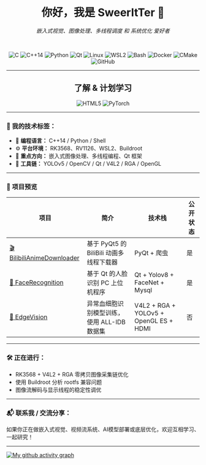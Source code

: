 <div align="center">
  <h1>你好，我是 SweerItTer 👋</h1>
  <p><em>嵌入式视觉、图像处理、多线程调度 和 系统优化 爱好者</em></p>
  <br/>
  
  ![C](https://img.shields.io/badge/C-%2300599C?style=flat-square&logo=c&logoColor=white)
  ![C++14](https://img.shields.io/badge/C%2B%2B14-%2300599C?style=flat-square&logo=c%2B%2B&logoColor=white)
  ![Python](https://img.shields.io/badge/Python-3776AB?style=flat-square&logo=python&logoColor=white)
  ![Qt](https://img.shields.io/badge/Qt-41CD52?style=flat-square&logo=qt&logoColor=white)
  ![Linux](https://img.shields.io/badge/Linux-FCC624?style=flat-square&logo=linux&logoColor=black)
  ![WSL2](https://img.shields.io/badge/WSL2-Ubuntu%2022.04-orange?style=flat-square&logo=ubuntu)
  ![Bash](https://img.shields.io/badge/Bash-%23121011?style=flat-square&logo=gnu-bash&logoColor=white)
  ![Docker](https://img.shields.io/badge/Docker-%230db7ed?style=flat-square&logo=docker&logoColor=white)
  ![CMake](https://img.shields.io/badge/CMake-%23008FBA?style=flat-square&logo=cmake&logoColor=white)
  ![GitHub](https://img.shields.io/badge/GitHub-%23121011?style=flat-square&logo=github&logoColor=white)

---

## 了解 & 计划学习
![HTML5](https://img.shields.io/badge/HTML5-%23E34F26.svg?style=flat&logo=html5&logoColor=white)
![PyTorch](https://img.shields.io/badge/PyTorch-%23EE4C2C.svg?style=flat&logo=pytorch&logoColor=white)

</div>

---

### 🧩 我的技术标签：

- 🎯 **编程语言：** C++14 / Python / Shell
- ⚙️ **平台环境：** RK3568、RV1126、WSL2、Buildroot
- 🧠 **重点方向：** 嵌入式图像处理、多线程编程、Qt 框架
- 🎥 **工具链：** YOLOv5 / OpenCV / Qt / V4L2 / RGA / OpenGL

---

### 📌 项目预览

| 项目 | 简介 | 技术栈 | 公开状态 |
|------|------|--------|--------|
| [🎬 BilibiliAnimeDownloader](https://github.com/SweerItTer/BilibiliAnimeDownloader/blob/UI-version/README.md) | 基于 PyQt5 的 BiliBili 动画多线程下载器 | PyQt + 爬虫 | 是 |
| [🤖 FaceRecognition](https://github.com/SweerItTer/facerecognition/blob/master/README.md) | 基于 Qt 的人脸识别 PC 上位机程序 | Qt + Yolov8 + FaceNet + Mysql | 是 |
| [🧬 EdgeVision](https://github.com/SweerItTer/EdgeVision/blob/main/README.md) | 异常血细胞识别模型训练，使用 ALL-IDB 数据集 | V4L2 + RGA + YOLOv5 + OpenGL ES + HDMI | 否 |

---

### 🛠 正在进行：

- RK3568 + V4L2 + RGA 零拷贝图像采集链优化  
- 使用 Buildroot 分析 rootfs 兼容问题  
- 图像流解码与显示线程的稳定性调优

---

### 📬 联系我 / 交流分享：

如果你正在做嵌入式视觉、视频流系统、AI模型部署或底层优化，欢迎互相学习、一起研究！

---

<!-- 活动图 -->
[![My github activity graph](https://github-readme-activity-graph.vercel.app/graph?username=SweerItTer&theme=high-contrast&custom_title=Activity%20graph&hide_border=true)](https://github.com/ashutosh00710/github-readme-activity-graph)
